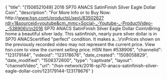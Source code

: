 {
    "title": "[1508521049] 2016 SP70 ANACS SatinFinish Silver Eagle Dollar Coin",
    "description": "For More Info or to Buy Now: http:\/\/www.hsn.com\/products\/seo\/8350262?rdr=1&sourceid=youtube&cm_mmc=Social-_-Youtube-_-ProductVideo-_-538906\r\n2016 SP70 ANACS SatinFinish Silver Eagle Dollar Coin\nBring home a beautiful silver lady. This satinfinish, nearly pure silver dollar is in SP70 ANACScertified \"perfect\" condition. It makes a...\r\nPrices shown on the previously recorded video may not represent the current price.  View hsn.com to view the current selling price. HSN Item #538906",
    "channelid": "123179144",
    "videoid": "123178676",
    "date_created": "1508058829",
    "date_modified": "1508372600",
    "type": "captivate",
    "layout": "channelVideo",
    "url": "\/hsn-network\/2016-sp70-anacs-satinfinish-silver-eagle-dollar-coin\/123179144-123178676"
}